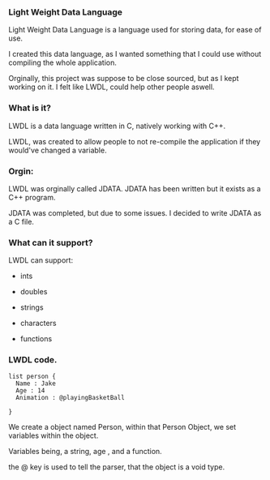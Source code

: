 ### Light Weight Data Language
Light Weight Data Language is a language used for storing data, for ease of use.

I created this data language, as I wanted something that I could use without compiling the whole application.

Orginally, this project was suppose to be close sourced, but as I kept working on it. I felt like LWDL, could help other people aswell.





### What is it? 
LWDL is a data language written in C, natively working with C++.

LWDL, was created to allow people to not re-compile the application if they would've changed a variable.

### Orgin:
LWDL was orginally called JDATA. JDATA has been written but it exists as a C++ program.

JDATA was completed, but due to some issues. I decided to write JDATA as a C file.

### What can it support? 
  LWDL can support:
  
  - ints
  
  - doubles
  
  - strings
  
  - characters
  
  - functions


### LWDL code.
```
list person {
  Name : Jake
  Age : 14
  Animation : @playingBasketBall

}
```
We create a object named Person, within that Person Object, we set variables within the object.

Variables being, a string, age , and a function.

the @ key is used to tell the parser, that the object is a void type. 
